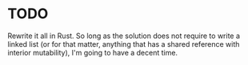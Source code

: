 # TODO
Rewrite it all in Rust. So long as the solution does not require to write a linked list (or for that matter, anything that has a shared reference with interior mutability), I'm going to have a decent time.
